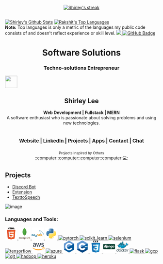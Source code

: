 
  




<p align="center">
    <a href="https://github.com/ShirleyLe3/github-readme-streak-stats">
        <img title="🔥 Get streak stats for your profile at git.io/streak-stats" alt="Shirley's streak" src="https://github-readme-streak-stats.herokuapp.com/?user=ShirleyLe&theme=black-ice&hide_border=true&stroke=0000&background=060A0CD0"/>
    </a>
</p>

<br/>
    <a href="https://github.com/ShirleyLe3/github-readme-stats"><img alt="Shirley's Github Stats" src="https://github-readme-stats.vercel.app/api?username=ShirleyLe3&show_icons=true&count_private=true&theme=react&hide_border=true&bg_color=0D1117" /></a>
  <a href="https://github.com/ShirleyLe3/github-readme-stats"><img alt="Rakshit's Top Languages" src="https://github-readme-stats.vercel.app/api/top-langs/?username=ShirleyLe3&langs_count=8&count_private=true&layout=compact&theme=react&hide_border=true&bg_color=0D1117" /></a>
  <br/>
  <b>Note:</b> Top languages is only a metric of the languages my public code consists of and doesn't reflect experience or skill level.





<a href="https://github.com/Meghna-DAS/github-profile-views-counter">
    <img src="https://komarev.com/ghpvc/?username=ShirleyLe3">
</a>
<a href="https://github.com/ShirleyLe3?tab=followers"><img src="https://img.shields.io/github/followers/ShirleyLe3?label=Followers&style=social" alt="GitHub Badge"></a>






<h1 align="center">Software Solutions </h3>


<!-- [![trophy](https://github-profile-trophy.vercel.app/?username=ryo-ma&theme=dracula&margin-w=5&column=-1)](https://github.com/ryo-ma/github-profile-trophy)
 -->

<!-- https://user-images.githubusercontent.com/71117423/224529205-b41f3863-5588-4d2b-9c37-78c5be4cde65.mp4
 -->

 <h3 align="center">Techno-solutions Entrepreneur</h3>



 <a href="https://voidnes.com" target="blank"><img align="center" src="https://user-images.png" height="40" width="40" /></a>
 

<h2 align="center">Shirley Lee</h2>

<div align="center">
  <strong>Web Development | Fullstack |  MERN </strong>
</div>
<div align="center">
  A software enthusiast who is passionate about solving problems and using new technologies. </div>

<br />



<div align="center">
  <h3>
    <a href="https://google.com">
      Website
    </a>
    <span> | </span>
    <a href="https://www.linkedin.com/in/shirley-l-b30954183/">
      LinkedIn
    </a>
    <span> | </span>
    <a href="https://github.com/ShirleyLe3/About-Me#Projects">
      Projects
    </a>
    <span> | </span>
    <!-- <a href="https://github.com/trainyard/choo-cli"> -->
    <!--   CLI -->
    <!-- </a> -->
    <!-- <span> | </span> -->
    <a href="https://codepen.io">
      Apps
    </a>
    <span> | </span>
    <a href="https://docs.google.com/forms/d/e/1FAIpQLSdLXc8BDyD2w5-LXNl5-Elx6BtYjzd94NEsgbtO7MgQ23-2Vg/viewform">
      Contact
    </a>
    <span> | </span>
    <a href="https://discord.com">
      Chat
    </a>
  </h3>
</div>

<div align="center">
  <sub>Projects Inspired by Others
<!--   <a href="https://google.com">Me</a> and
  <a href="https://google.com">
    Friends
  </a> -->
</div>
<div align="center">
  ::computer::computer::computer::computer:💻:
</div>  

  
  
  
## Projects
- [Discord Bot](https://github.com/ShirleyLe3/Compendium-Bot)
- [Extension](https://github.com/ShirleyLe3/EncoderExtension)
- [TexttoSpeech](https://github.com/ShirleyLe3/Inflow-Audio)



![image](https://github.com/ShirleyLe3/About-Me/assets/60081493/5b653141-0e9b-4dd5-acb3-09d491d4a077)



<h3 align="left">Languages and Tools:</h3>
<p align="left"> <a href="https://www.w3.org/html/" target="_blank"> <img src="https://raw.githubusercontent.com/devicons/devicon/master/icons/html5/html5-original-wordmark.svg" alt="html5" width="40" height="40"/> </a> <a href="https://www.mongodb.com/" target="_blank"> <img src="https://raw.githubusercontent.com/devicons/devicon/master/icons/mongodb/mongodb-original-wordmark.svg" alt="mongodb" width="40" height="40"/> </a> <a href="https://www.mysql.com/" target="_blank"> <img src="https://raw.githubusercontent.com/devicons/devicon/master/icons/mysql/mysql-original-wordmark.svg" alt="mysql" width="40" height="40"/> </a> <a href="https://www.python.org" target="_blank"> <img src="https://raw.githubusercontent.com/devicons/devicon/master/icons/python/python-original.svg" alt="python" width="40" height="40"/> </a> <a href="https://pytorch.org/" target="_blank"> <img src="https://www.vectorlogo.zone/logos/pytorch/pytorch-icon.svg" alt="pytorch" width="40" height="40"/> </a> <a href="https://scikit-learn.org/" target="_blank"> <img src="https://upload.wikimedia.org/wikipedia/commons/0/05/Scikit_learn_logo_small.svg" alt="scikit_learn" width="40" height="40"/> </a> <a href="https://www.selenium.dev" target="_blank"> <img src="https://raw.githubusercontent.com/detain/svg-logos/780f25886640cef088af994181646db2f6b1a3f8/svg/selenium-logo.svg" alt="selenium" width="40" height="40"/> </a> <a href="https://www.tensorflow.org" target="_blank"> <img src="https://www.vectorlogo.zone/logos/tensorflow/tensorflow-icon.svg" alt="tensorflow" width="40" height="40"/> </a> <a href="https://aws.amazon.com" target="_blank"> <img src="https://raw.githubusercontent.com/devicons/devicon/master/icons/amazonwebservices/amazonwebservices-original-wordmark.svg" alt="aws" width="40" height="40"/> </a> <a href="https://azure.microsoft.com/en-in/" target="_blank"> <img src="https://www.vectorlogo.zone/logos/microsoft_azure/microsoft_azure-icon.svg" alt="azure" width="40" height="40"/> </a> <a href="https://www.cprogramming.com/" target="_blank"> <img src="https://raw.githubusercontent.com/devicons/devicon/master/icons/c/c-original.svg" alt="c" width="40" height="40"/> </a> <a href="https://www.w3schools.com/cpp/" target="_blank"> <img src="https://raw.githubusercontent.com/devicons/devicon/master/icons/cplusplus/cplusplus-original.svg" alt="cplusplus" width="40" height="40"/> </a> <a href="https://www.w3schools.com/css/" target="_blank"> <img src="https://raw.githubusercontent.com/devicons/devicon/master/icons/css3/css3-original-wordmark.svg" alt="css3" width="40" height="40"/> </a> <a href="https://www.djangoproject.com/" target="_blank"> <img src="https://raw.githubusercontent.com/devicons/devicon/master/icons/django/django-original.svg" alt="django" width="40" height="40"/> </a> <a href="https://www.docker.com/" target="_blank"> <img src="https://raw.githubusercontent.com/devicons/devicon/master/icons/docker/docker-original-wordmark.svg" alt="docker" width="40" height="40"/> </a> <a href="https://flask.palletsprojects.com/" target="_blank"> <img src="https://www.vectorlogo.zone/logos/pocoo_flask/pocoo_flask-icon.svg" alt="flask" width="40" height="40"/> </a> <a href="https://cloud.google.com" target="_blank"> <img src="https://www.vectorlogo.zone/logos/google_cloud/google_cloud-icon.svg" alt="gcp" width="40" height="40"/> </a> <a href="https://git-scm.com/" target="_blank"> <img src="https://www.vectorlogo.zone/logos/git-scm/git-scm-icon.svg" alt="git" width="40" height="40"/> </a> <a href="https://hadoop.apache.org/" target="_blank"> <img src="https://www.vectorlogo.zone/logos/apache_hadoop/apache_hadoop-icon.svg" alt="hadoop" width="40" height="40"/> </a> <a href="https://heroku.com" target="_blank"> <img src="https://www.vectorlogo.zone/logos/heroku/heroku-icon.svg" alt="heroku" width="40" height="40"/> </a> </p>


